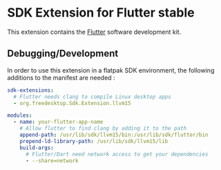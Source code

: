 # SDK Extension for Flutter stable

This extension contains the [Flutter](https://flutter.dev/) software development kit.

## Debugging/Development

In order to use this extension in a flatpak SDK environment, the following additions to the manifest are needed :

```yaml
sdk-extensions:
  # Flutter needs clang to compile Linux desktop apps
  - org.freedesktop.Sdk.Extension.llvm15

modules:
  - name: your-flutter-app-name
    # Allow flutter to find clang by adding it to the path
    append-path: /usr/lib/sdk/llvm15/bin:/usr/lib/sdk/flutter/bin
    prepend-ld-library-path: /usr/lib/sdk/llvm15/lib
    build-args:
      # Flutter/Dart need network access to get your dependencies
      - --share=network
```
